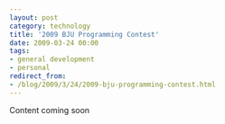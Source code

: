 ```yaml
---
layout: post
category: technology
title: '2009 BJU Programming Contest'
date: 2009-03-24 00:00
tags:
- general development
- personal
redirect_from:
- /blog/2009/3/24/2009-bju-programming-contest.html
---
```

Content coming soon
